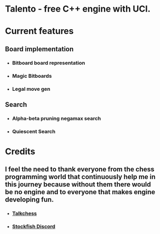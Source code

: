 # Talento - free C++ engine with UCI.

# Current features

## Board implementation

- ### Bitboard board representation
- ### Magic Bitboards
- ### Legal move gen

## Search

- ### Alpha-beta pruning negamax search

- ### Quiescent Search

# Credits

## I feel the need to thank everyone from the chess programming world that continuously help me in this journey because without them there would be no engine and to everyone that makes engine developing fun.

- ### [Talkchess](https://talkchess.com/)

- ### [Stockfish Discord](https://discord.com/invite/GWDRS3kU6R)



